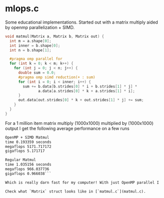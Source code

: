 # mlops.c

Some educational implementations. Started out with a matrix multiply aided by openmp parallelization + SIMD.

```c
void matmul(Matrix a, Matrix b, Matrix out) {
  int m = a.shape[0];
  int inner = b.shape[0];
  int n = b.shape[1];

  #pragma omp parallel for
  for (int k = 0; k < m; k++) {
    for (int j = 0; j < n; j++) {
      double sum = 0.0;
      #pragma omp simd reduction(+ : sum)
      for (int i = 0; i < inner; i++) {
        sum += b.data[b.strides[0] * i + b.strides[1] * j] *
               a.data[a.strides[0] * k + a.strides[1] * i];
      }
      out.data[out.strides[0] * k + out.strides[1] * j] += sum;
    }
  }
}
```

For a 1 million item matrix multiply (1000x1000) multiplied by (1000x1000) output I get the following average performance on a few runs

```txt
OpenMP + SIMD Matmul
time 0.193359 seconds
megaflops 5171.717172
gigaflops 5.171717

Regular Matmul
time 1.035156 seconds
megaflops 966.037736
gigaflops 0.966038```

Which is really darn fast for my computer! With just OpenMP parallel I get a 3x speedup, with just OpenMP SIMD I get a 2x speedup. Together,as you can see above I get a 5x speedup over regular.

Check what `Matrix` struct looks like in [`matmul.c`](matmul.c).

